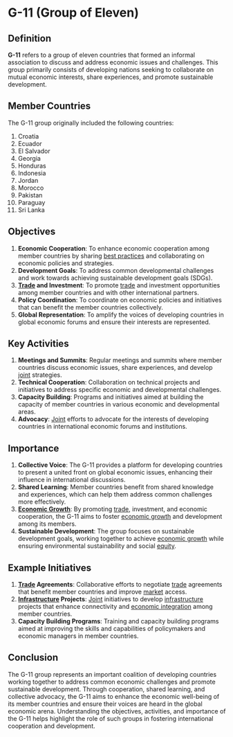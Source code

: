 # G-11 (Group of Eleven)

## Definition
**G-11** refers to a group of eleven countries that formed an informal association to discuss and address economic issues and challenges. This group primarily consists of developing nations seeking to collaborate on mutual economic interests, share experiences, and promote sustainable development.

## Member Countries
The G-11 group originally included the following countries:
1. Croatia
2. Ecuador
3. El Salvador
4. Georgia
5. Honduras
6. Indonesia
7. Jordan
8. Morocco
9. Pakistan
10. Paraguay
11. Sri Lanka

## Objectives
1. **Economic Cooperation**: To enhance economic cooperation among member countries by sharing [best practices](../b/best_practices.md) and collaborating on economic policies and strategies.
2. **Development Goals**: To address common developmental challenges and work towards achieving sustainable development goals (SDGs).
3. **[Trade](../t/trade.md) and Investment**: To promote [trade](../t/trade.md) and investment opportunities among member countries and with other international partners.
4. **Policy Coordination**: To coordinate on economic policies and initiatives that can benefit the member countries collectively.
5. **Global Representation**: To amplify the voices of developing countries in global economic forums and ensure their interests are represented.

## Key Activities
1. **Meetings and Summits**: Regular meetings and summits where member countries discuss economic issues, share experiences, and develop [joint](../j/joint.md) strategies.
2. **Technical Cooperation**: Collaboration on technical projects and initiatives to address specific economic and developmental challenges.
3. **Capacity Building**: Programs and initiatives aimed at building the capacity of member countries in various economic and developmental areas.
4. **Advocacy**: [Joint](../j/joint.md) efforts to advocate for the interests of developing countries in international economic forums and institutions.

## Importance
1. **Collective Voice**: The G-11 provides a platform for developing countries to present a united front on global economic issues, enhancing their influence in international discussions.
2. **Shared Learning**: Member countries benefit from shared knowledge and experiences, which can help them address common challenges more effectively.
3. **[Economic Growth](../e/economic_growth.md)**: By promoting [trade](../t/trade.md), investment, and economic cooperation, the G-11 aims to foster [economic growth](../e/economic_growth.md) and development among its members.
4. **Sustainable Development**: The group focuses on sustainable development goals, working together to achieve [economic growth](../e/economic_growth.md) while ensuring environmental sustainability and social [equity](../e/equity.md).

## Example Initiatives
1. **[Trade](../t/trade.md) Agreements**: Collaborative efforts to negotiate [trade](../t/trade.md) agreements that benefit member countries and improve [market](../m/market.md) access.
2. **[Infrastructure](../i/infrastructure.md) Projects**: [Joint](../j/joint.md) initiatives to develop [infrastructure](../i/infrastructure.md) projects that enhance connectivity and [economic integration](../e/economic_integration.md) among member countries.
3. **Capacity Building Programs**: Training and capacity building programs aimed at improving the skills and capabilities of policymakers and economic managers in member countries.

## Conclusion
The G-11 group represents an important coalition of developing countries working together to address common economic challenges and promote sustainable development. Through cooperation, shared learning, and collective advocacy, the G-11 aims to enhance the economic well-being of its member countries and ensure their voices are heard in the global economic arena. Understanding the objectives, activities, and importance of the G-11 helps highlight the role of such groups in fostering international cooperation and development.

